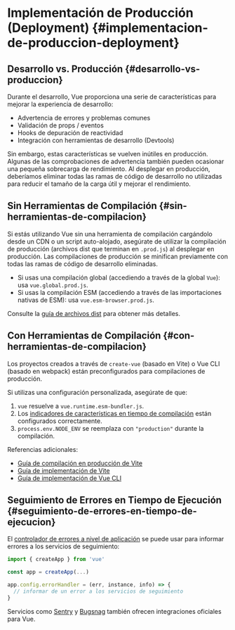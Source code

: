 # Implementación de Producción (Deployment) {#implementacion-de-produccion-deployment}

## Desarrollo vs. Producción {#desarrollo-vs-produccion}

Durante el desarrollo, Vue proporciona una serie de características para mejorar la experiencia de desarrollo:

- Advertencia de errores y problemas comunes
- Validación de props / eventos
- Hooks de depuración de reactividad
- Integración con herramientas de desarrollo (Devtools)

Sin embargo, estas características se vuelven inútiles en producción. Algunas de las comprobaciones de advertencia también pueden ocasionar una pequeña sobrecarga de rendimiento. Al desplegar en producción, deberíamos eliminar todas las ramas de código de desarrollo no utilizadas para reducir el tamaño de la carga útil y mejorar el rendimiento.

## Sin Herramientas de Compilación {#sin-herramientas-de-compilacion}

Si estás utilizando Vue sin una herramienta de compilación cargándolo desde un CDN o un script auto-alojado, asegúrate de utilizar la compilación de producción (archivos dist que terminan en `.prod.js`) al desplegar en producción. Las compilaciones de producción se minifican previamente con todas las ramas de código de desarrollo eliminadas.

- Si usas una compilación global (accediendo a través de la global `Vue`): usa `vue.global.prod.js`.
- Si usas la compilación ESM (accediendo a través de las importaciones nativas de ESM): usa `vue.esm-browser.prod.js`.

Consulte la [guía de archivos dist](https://github.com/vuejs/core/tree/main/packages/vue#which-dist-file-to-use) para obtener más detalles.

## Con Herramientas de Compilación {#con-herramientas-de-compilacion}

Los proyectos creados a través de `create-vue` (basado en Vite) o Vue CLI (basado en webpack) están preconfigurados para compilaciones de producción.

Si utilizas una configuración personalizada, asegúrate de que:

1. `vue` resuelve a `vue.runtime.esm-bundler.js`.
2. Los [indicadores de características en tiempo de compilación](https://github.com/vuejs/core/tree/main/packages/vue#bundler-build-feature-flags) están configurados correctamente.
3. <code>process.env<wbr>.NODE_ENV</code> se reemplaza con `"production"` durante la compilación.

Referencias adicionales:

- [Guía de compilación en producción de Vite](https://vitejs.dev/guide/build.html)
- [Guía de implementación de Vite](https://vitejs.dev/guide/static-deploy.html)
- [Guía de implementación de Vue CLI](https://cli.vuejs.org/guide/deployment.html)

## Seguimiento de Errores en Tiempo de Ejecución {#seguimiento-de-errores-en-tiempo-de-ejecucion}

El [controlador de errores a nivel de aplicación](/api/application.html#app-config-errorhandler) se puede usar para informar errores a los servicios de seguimiento:

```js
import { createApp } from 'vue'

const app = createApp(...)

app.config.errorHandler = (err, instance, info) => {
  // informar de un error a los servicios de seguimiento
}
```

Servicios como [Sentry](https://docs.sentry.io/platforms/javascript/guides/vue/) y [Bugsnag](https://docs.bugsnag.com/platforms/javascript/vue/) también ofrecen integraciones oficiales para Vue.
